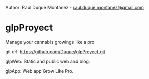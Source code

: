 Author: Raúl Duque Montánez - raul.duque.montanez@gmail.com

# glpProyect
Manage your cannabis growings like a pro

git url: https://github.com/Duque/glpProyect.git

glpWeb: Static and public web and blog.

glpApp: Web app Grow Like Pro.
